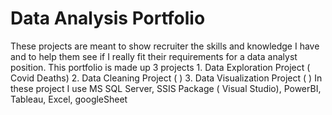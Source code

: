 # Data Analysis Portfolio
These projects are meant to show recruiter the skills and knowledge I have and to help them see if I really fit their requirements for a data analyst position.
   This portfolio is made up 3 projects
    1. Data Exploration Project ( Covid Deaths)
    2. Data Cleaning Project ( )
    3. Data Visualization Project ( )
In these project I use MS SQL Server, SSIS Package ( Visual Studio), PowerBI, Tableau, Excel, googleSheet
